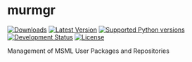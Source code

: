 murmgr
======

[![Downloads](https://pypip.in/download/murmgr/badge.svg)](https://pypi.python.org/pypi/murmgr/)
[![Latest Version](https://pypip.in/version/murmgr/badge.svg)](https://pypi.python.org/pypi/murmgr/)
[![Supported Python versions](https://pypip.in/py_versions/murmgr/badge.svg)](https://pypi.python.org/pypi/murmgr/)
[![Development Status](https://pypip.in/status/murmgr/badge.svg)](https://pypi.python.org/pypi/murmgr/)
[![License](https://pypip.in/license/murmgr/badge.svg)](https://pypi.python.org/pypi/murmgr/)

Management of MSML User Packages and Repositories
